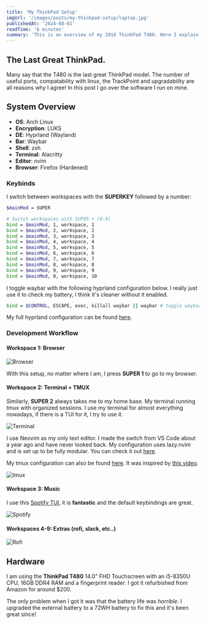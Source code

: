 ```yaml
---
title: 'My ThinkPad Setup'
imgUrl: '/images/posts/my-thinkpad-setup/laptop.jpg'
publishedAt: '2024-08-01'
readTime: '6 minutes'
summary: 'This is an overview of my 2018 ThinkPad T480. Here I explain what modifications I have made and how I set up my development workflow.'
---
```


## The Last Great ThinkPad.

Many say that the T480 is the last great ThinkPad model. The number of useful ports, compatability with linux, the TrackPoint and upgradability are all reasons why I agree! In this post I go over the software I run on mine.

## System Overview

- **OS**: Arch Linux
- **Encryption**: LUKS
- **DE**: Hyprland (Wayland)
- **Bar**: Waybar
- **Shell**: zsh
- **Terminal**: Alacritty
- **Editor**: nvim
- **Browser**: Firefox (Hardened)

### Keybinds

I switch between workspaces with the **SUPERKEY** followed by a number:

```sh
$mainMod = SUPER

# Switch workspaces with SUPER + [0-9]
bind = $mainMod, 1, workspace, 1
bind = $mainMod, 2, workspace, 2
bind = $mainMod, 3, workspace, 3
bind = $mainMod, 4, workspace, 4
bind = $mainMod, 5, workspace, 5
bind = $mainMod, 6, workspace, 6
bind = $mainMod, 7, workspace, 7
bind = $mainMod, 8, workspace, 8
bind = $mainMod, 9, workspace, 9
bind = $mainMod, 0, workspace, 10
```

I toggle waybar with the following hyprland configuration below. I really just use it to check my battery, I think it's cleaner without it enabled.

```sh
bind = $CONTROL, ESCAPE, exec, killall waybar || waybar # toggle waybar

```

My full hyprland configuration can be found [here](https://github.com/HansonSoftware/dotfiles/tree/main/ThinkPad/.config/hypr).

### Development Workflow

#### Workspace 1: Browser

![Browser](/images/gallery/thinkpad_workspace1.png)

With this setup, no matter where I am, I press **SUPER 1** to go to my browser.

#### Workspace 2: Terminal + TMUX

Similarly, **SUPER 2** always takes me to my home base. My terminal running tmux with organized sessions. I use my terminal for almost everything nowadays, if there is a TUI for it, I try to use it.

![Terminal](/images/gallery/thinkpad_workspace2.png)

I use Neovim as my only text editor. I made the switch from VS Code about a year ago and have never looked back. My configuration uses lazy.nvim and is set up to be fully modular. You can check it out [here](https://github.com/HansonSoftware/dotfiles/tree/main/.config/nvim).

My tmux configuration can also be found [here](https://github.com/HansonSoftware/dotfiles/blob/main/.config/tmux/tmux.conf). It was inspired by [this video](https://www.youtube.com/watch?v=DzNmUNvnB04).

![tmux](/images/gallery/thinkpad_workspace2_tmux.png)

#### Workspace 3: Music

I use this [Spotify TUI](https://github.com/aome510/spotify-player), it is **fantastic** and the default keybindings are great.

![Spotify](/images/gallery/thinkpad_workspace3.png)

#### Workspaces 4-9: Extras (rofi, slack, etc..)

![Rofi](/images/gallery/thinkpad_workspace4.png)

## Hardware

I am using the **ThinkPad T480** 14.0" FHD Touchscreen with an i5-8350U CPU, 16GB DDR4 RAM and a fingerprint reader. I got it refurbished from Amazon for around $200.

The only problem when I got it was that the battery life was _horrible_. I upgraded the external battery to a 72WH battery to fix this and it's been great since!
